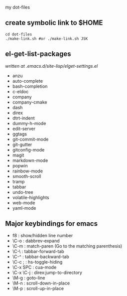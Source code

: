 my dot-files

create symbolic link to $HOME
-----
    cd dot-files
    ./make-link.sh #or ./make-link.sh JSK

el-get-list-packages
-----
*written at .emacs.d/site-lisp/elget-settings.el*
* anzu
* auto-complete
* bash-completion
* c-eldoc
* company
* company-cmake
* dash
* direx
* dtrt-indent
* dummy-h-mode
* edit-server
* ggtags
* git-commit-mode
* git-gutter
* gitconfig-mode
* magit
* markdown-mode
* popwin
* rainbow-mode
* smooth-scroll
* tramp
* tabbar
* undo-tree
* volatile-highlights
* web-mode
* yaml-mode

Major keybindings for emacs
-----
* f8        : show/hidden line number
* \C-o      : dabbrev-expand
* \C-m      : match-paren (Go to the matching parenthesis)
* \C-\\     : tabbar-forward-tab
* \C-^      : tabbar-backward-tab
* \C-c ;    : hs-toggle-hiding
* \C-x SPC  : cua-mode
* \C-x \C-j : direx:jump-to-directory
* \M-g      : goto-line
* \M-n      : scroll-down-in-place
* \M-p      : scroll-up-in-place
